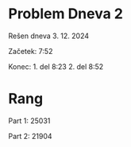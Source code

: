 # Problem Dneva 2

Rešen dneva 3. 12. 2024

Začetek: 7:52

Konec: 1. del 8:23 2. del 8:52

# Rang

Part 1: 25031 

Part 2: 21904